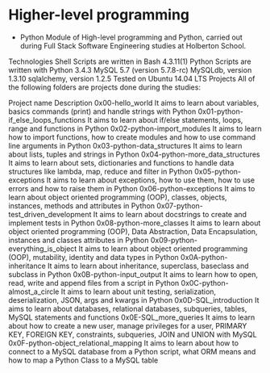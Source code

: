 # Higher-level programming 
- Python Module of High-level programming and Python, carried out during Full Stack Software Engineering studies at Holberton School.

Technologies Shell Scripts are written in Bash 4.3.11(1) Python Scripts are written with Python 3.4.3 MySQL 5.7 (version 5.7.8-rc) MySQLdb, version 1.3.10 sqlalchemy, version 1.2.5 Tested on Ubuntu 14.04 LTS Projects All of the following folders are projects done during the studies:

Project name Description 0x00-hello_world It aims to learn about variables, basics commands (print) and handle strings with Python 0x01-python-if_else_loops_functions It aims to learn about if/else statements, loops, range and functions in Python 0x02-python-import_modules It aims to learn how to import functions, how to create modules and how to use command line arguments in Python 0x03-python-data_structures It aims to learn about lists, tuples and strings in Python 0x04-python-more_data_structures It aims to learn about sets, dictionaries and functions to handle data structures like lambda, map, reduce and filter in Python 0x05-python-exceptions It aims to learn about exceptions, how to use them, how to use errors and how to raise them in Python 0x06-python-exceptions It aims to learn about object oriented programming (OOP), classes, objects, instances, methods and attributes in Python 0x07-python-test_driven_development It aims to learn about docstrings to create and implement tests in Python 0x08-python-more_classes It aims to learn about object oriented programming (OOP), Data Abstraction, Data Encapsulation, instances and classes attributes in Python 0x09-python-everything_is_object It aims to learn about object oriented programming (OOP), mutability, identity and data types in Python 0x0A-python-inheritance It aims to learn about inheritance, superclass, baseclass and subclass in Python 0x0B-python-input_output It aims to learn how to open, read, write and append files from a script in Python 0x0C-python-almost_a_circle It aims to learn about unit testing, serialization, deserialization, JSON, args and kwargs in Python 0x0D-SQL_introduction It aims to learn about databases, relational databases, subqueries, tables, MySQL statements and functions 0x0E-SQL_more_queries It aims to learn about how to create a new user, manage privileges for a user, PRIMARY KEY, FOREIGN KEY, constraints, subqueries, JOIN and UNION with MySQL 0x0F-python-object_relational_mapping It aims to learn about how to connect to a MySQL database from a Python script, what ORM means and how to map a Python Class to a MySQL table
